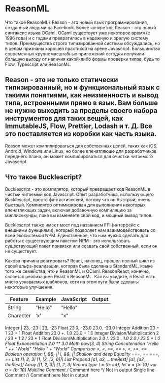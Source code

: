 # ReasonML
Что такое ReasonML?
Reason - это новый язык программирования, созданный людьми на Facebook. Более конкретно, Reason - это новый синтаксис языка OCaml. OCaml существует уже некоторое время (с 1996 года) и с годами превратилась в надежную и зрелую систему типов. Преимущества строго типизированной системы обсуждались, но в целом признаны хорошей практикой на арене Javascript. Большинство современных крупномасштабных приложений сегодня получили большую выгоду от наличия какой-либо формы проверки типов, будь то Flow, Typescript или ReasonML.


## Reason - это не только статически типизированный, но и функциональный язык с такими понятиями, как неизменность и вывод типа, встроенными прямо в язык. Вам больше не нужно выходить за пределы своего набора инструментов для таких вещей, как ImmutableJS, Flow, Prettier, Lodash и т. Д. Все это поставляется из коробки как часть языка.


Reason может компилироваться для собственных целей, таких как iOS, Android, Windows или Linux, но более впечатляюще для разработчиков переднего плана, он может компилироваться для очистки читаемого Javascript.


## Что такое Bucklescript?
Bucklescript - это компилятор, который превращает код ReasonML в чистый читаемый код Javascript.
Опыт разработчика, использующего Bucklescript, просто фантастический, потому что он быстрый, очень быстрый. Компилятор оптимизирован для выполнения некоторых впечатляющих задач, включая добавочную компиляцию за миллисекунды, пока вы изменяете свой код, и мощный вывод типов.


Bucklescript также имеет мост под названием FFI (интерфейс с внешними функциями), который позволяет нам взаимодействовать со всей экосистемой NPM. Единственное, что нам нужно сделать для работы с существующим пакетом NPM - это использовать существующий пакет привязки или создать свой собственный, если он не существует.


Какова причина реагировать?
React, наконец, прошел полный цикл из своей альфа-реализации, которая была сделана в StandardML, языке того же семейства, что и ReasonML и OCaml. ReasonReact, конечно, является реализацией React в ReasonML. Как вы увидите, в React есть много узнаваемых шаблонов, хотя на этом пути были сделаны некоторые улучшения.


Feature |	Example | JavaScript | Output
--------|---------|------------|-------
String	| "Hello" |	"Hello"
Character	|'x' |	"x"


Integer |	23, -23 | 23, -23
Float	23.0, -23.0	23.0, -23.0
Integer Addition	23 + 1	23 + 1
Float Addition	23.0 +. 1.0	23.0 + 1.0
Integer Division/Multiplication	2 / 23 * 1	2 / 23 * 1
Float Division/Multiplication	2.0 /. 23.0 *. 1.0	2.0 / 23.0 * 1.0
Float Exponentiation	2.0 ** 3.0	Math.pow(3, 4)
String Concatenation	"Hello " ++ "World"	"Hello " + "World"
Comparison	>, <, >=, <=	>, <, >=, <=
Boolean operation	!, &&, ||	!, &&, ||
Shallow and deep Equality	===, ==	===, ==
List	[1, 2, 3]	[1, [2, [3, 0]]]
List Prepend	[a1, a2, ...theRest]	[a1, [a2, theRest]]
Array	[|1, 2, 3|]	[1, 2, 3]
Record	type t = {b: int}; let a = {b: 10}	var a = {b: 10}
Multiline Comment	/* Comment here */	Not in output
Single line Comment	// Comment here	Not in output
